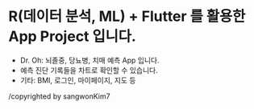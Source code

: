 # R(데이터 분석, ML) + Flutter 를 활용한 App Project 입니다.

- Dr. Oh: 뇌졸중, 당뇨병, 치매 예측 App 입니다.
- 예측 진단 기록들을 차트로 확인할 수 있습니다.
- 기타: BMI, 로그인, 마이페이지, 지도 등

/copyrighted by sangwonKim7
